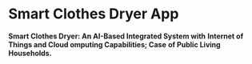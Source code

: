 # Smart Clothes Dryer App

**Smart Clothes Dryer: An AI-Based Integrated System with**
**Internet of Things and Cloud omputing Capabilities; Case**
**of Public Living Households.**